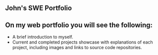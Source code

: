 ## John's SWE Portfolio

## On my web portfolio you will see the following:

- A brief introduction to myself.
- Current and completed projects showcase with explanations of each project, including images and links to source code repositories.